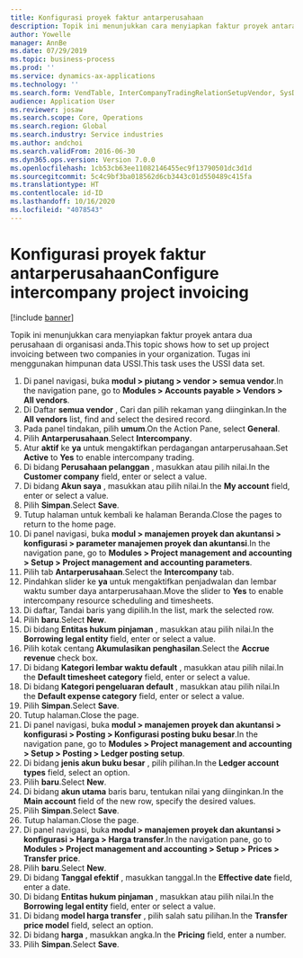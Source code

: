 ```yaml
---
title: Konfigurasi proyek faktur antarperusahaan
description: Topik ini menunjukkan cara menyiapkan faktur proyek antara dua perusahaan di organisasi anda.
author: Yowelle
manager: AnnBe
ms.date: 07/29/2019
ms.topic: business-process
ms.prod: ''
ms.service: dynamics-ax-applications
ms.technology: ''
ms.search.form: VendTable, InterCompanyTradingRelationSetupVendor, SysDataAreaSelectLookup, ProjParameters, ProjPosting, ProjTransferPrice
audience: Application User
ms.reviewer: josaw
ms.search.scope: Core, Operations
ms.search.region: Global
ms.search.industry: Service industries
ms.author: andchoi
ms.search.validFrom: 2016-06-30
ms.dyn365.ops.version: Version 7.0.0
ms.openlocfilehash: 1cb53cb63ee11082146455ec9f13790501dc3d1d
ms.sourcegitcommit: 5c4c9bf3ba018562d6cb3443c01d550489c415fa
ms.translationtype: HT
ms.contentlocale: id-ID
ms.lasthandoff: 10/16/2020
ms.locfileid: "4078543"
---
```

# <a name="configure-intercompany-project-invoicing"></a><span data-ttu-id="9a312-103">Konfigurasi proyek faktur antarperusahaan</span><span class="sxs-lookup"><span data-stu-id="9a312-103">Configure intercompany project invoicing</span></span>

[!include [banner](../../includes/banner.md)]

<span data-ttu-id="9a312-104">Topik ini menunjukkan cara menyiapkan faktur proyek antara dua perusahaan di organisasi anda.</span><span class="sxs-lookup"><span data-stu-id="9a312-104">This topic shows how to set up project invoicing between two companies in your organization.</span></span> <span data-ttu-id="9a312-105">Tugas ini menggunakan himpunan data USSI.</span><span class="sxs-lookup"><span data-stu-id="9a312-105">This task uses the USSI data set.</span></span>

1. <span data-ttu-id="9a312-106">Di panel navigasi, buka **modul > piutang > vendor > semua vendor**.</span><span class="sxs-lookup"><span data-stu-id="9a312-106">In the navigation pane, go to **Modules > Accounts payable > Vendors > All vendors**.</span></span>
2. <span data-ttu-id="9a312-107">Di Daftar **semua vendor** , Cari dan pilih rekaman yang diinginkan.</span><span class="sxs-lookup"><span data-stu-id="9a312-107">In the **All vendors** list, find and select the desired record.</span></span>
3. <span data-ttu-id="9a312-108">Pada panel tindakan, pilih **umum**.</span><span class="sxs-lookup"><span data-stu-id="9a312-108">On the Action Pane, select **General**.</span></span>
4. <span data-ttu-id="9a312-109">Pilih **Antarperusahaan**.</span><span class="sxs-lookup"><span data-stu-id="9a312-109">Select **Intercompany**.</span></span>
5. <span data-ttu-id="9a312-110">Atur **aktif** ke **ya** untuk mengaktifkan perdagangan antarperusahaan.</span><span class="sxs-lookup"><span data-stu-id="9a312-110">Set **Active** to **Yes** to enable intercompany trading.</span></span>
6. <span data-ttu-id="9a312-111">Di bidang **Perusahaan pelanggan** , masukkan atau pilih nilai.</span><span class="sxs-lookup"><span data-stu-id="9a312-111">In the **Customer company** field, enter or select a value.</span></span>
7. <span data-ttu-id="9a312-112">Di bidang **Akun saya** , masukkan atau pilih nilai.</span><span class="sxs-lookup"><span data-stu-id="9a312-112">In the **My account** field, enter or select a value.</span></span>
8. <span data-ttu-id="9a312-113">Pilih **Simpan**.</span><span class="sxs-lookup"><span data-stu-id="9a312-113">Select **Save**.</span></span>
9. <span data-ttu-id="9a312-114">Tutup halaman untuk kembali ke halaman Beranda.</span><span class="sxs-lookup"><span data-stu-id="9a312-114">Close the pages to return to the home page.</span></span>
10. <span data-ttu-id="9a312-115">Di panel navigasi, buka **modul > manajemen proyek dan akuntansi > konfigurasi > parameter manajemen proyek dan akuntansi**.</span><span class="sxs-lookup"><span data-stu-id="9a312-115">In the navigation pane, go to **Modules > Project management and accounting > Setup > Project management and accounting parameters**.</span></span>
11. <span data-ttu-id="9a312-116">Pilih tab **Antarperusahaan**.</span><span class="sxs-lookup"><span data-stu-id="9a312-116">Select the **Intercompany** tab.</span></span>
12. <span data-ttu-id="9a312-117">Pindahkan slider ke **ya** untuk mengaktifkan penjadwalan dan lembar waktu sumber daya antarperusahaan.</span><span class="sxs-lookup"><span data-stu-id="9a312-117">Move the slider to **Yes** to enable intercompany resource scheduling and timesheets.</span></span>
13. <span data-ttu-id="9a312-118">Di daftar, Tandai baris yang dipilih.</span><span class="sxs-lookup"><span data-stu-id="9a312-118">In the list, mark the selected row.</span></span>
14. <span data-ttu-id="9a312-119">Pilih **baru**.</span><span class="sxs-lookup"><span data-stu-id="9a312-119">Select **New**.</span></span>
15. <span data-ttu-id="9a312-120">Di bidang **Entitas hukum pinjaman** , masukkan atau pilih nilai.</span><span class="sxs-lookup"><span data-stu-id="9a312-120">In the **Borrowing legal entity** field, enter or select a value.</span></span>
16. <span data-ttu-id="9a312-121">Pilih kotak centang **Akumulasikan penghasilan**.</span><span class="sxs-lookup"><span data-stu-id="9a312-121">Select the **Accrue revenue** check box.</span></span>
17. <span data-ttu-id="9a312-122">Di bidang **Kategori lembar waktu default** , masukkan atau pilih nilai.</span><span class="sxs-lookup"><span data-stu-id="9a312-122">In the **Default timesheet category** field, enter or select a value.</span></span>
18. <span data-ttu-id="9a312-123">Di bidang **Kategori pengeluaran default** , masukkan atau pilih nilai.</span><span class="sxs-lookup"><span data-stu-id="9a312-123">In the **Default expense category** field, enter or select a value.</span></span>
19. <span data-ttu-id="9a312-124">Pilih **Simpan**.</span><span class="sxs-lookup"><span data-stu-id="9a312-124">Select **Save**.</span></span>
20. <span data-ttu-id="9a312-125">Tutup halaman.</span><span class="sxs-lookup"><span data-stu-id="9a312-125">Close the page.</span></span>
21. <span data-ttu-id="9a312-126">Di panel navigasi, buka **modul > manajemen proyek dan akuntansi > konfigurasi > Posting > Konfigurasi posting buku besar**.</span><span class="sxs-lookup"><span data-stu-id="9a312-126">In the navigation pane, go to **Modules > Project management and accounting > Setup > Posting > Ledger posting setup**.</span></span>
22. <span data-ttu-id="9a312-127">Di bidang **jenis akun buku besar** , pilih pilihan.</span><span class="sxs-lookup"><span data-stu-id="9a312-127">In the **Ledger account types** field, select an option.</span></span>
23. <span data-ttu-id="9a312-128">Pilih **baru**.</span><span class="sxs-lookup"><span data-stu-id="9a312-128">Select **New**.</span></span>
24. <span data-ttu-id="9a312-129">Di bidang **akun utama** baris baru, tentukan nilai yang diinginkan.</span><span class="sxs-lookup"><span data-stu-id="9a312-129">In the **Main account** field of the new row, specify the desired values.</span></span>
25. <span data-ttu-id="9a312-130">Pilih **Simpan**.</span><span class="sxs-lookup"><span data-stu-id="9a312-130">Select **Save**.</span></span>
26. <span data-ttu-id="9a312-131">Tutup halaman.</span><span class="sxs-lookup"><span data-stu-id="9a312-131">Close the page.</span></span>
27. <span data-ttu-id="9a312-132">Di panel navigasi, buka **modul > manajemen proyek dan akuntansi > konfigurasi > Harga > Harga transfer**.</span><span class="sxs-lookup"><span data-stu-id="9a312-132">In the navigation pane, go to **Modules > Project management and accounting > Setup > Prices > Transfer price**.</span></span>
28. <span data-ttu-id="9a312-133">Pilih **baru**.</span><span class="sxs-lookup"><span data-stu-id="9a312-133">Select **New**.</span></span>
29. <span data-ttu-id="9a312-134">Di bidang **Tanggal efektif** , masukkan tanggal.</span><span class="sxs-lookup"><span data-stu-id="9a312-134">In the **Effective date** field, enter a date.</span></span>
30. <span data-ttu-id="9a312-135">Di bidang **Entitas hukum pinjaman** , masukkan atau pilih nilai.</span><span class="sxs-lookup"><span data-stu-id="9a312-135">In the **Borrowing legal entity** field, enter or select a value.</span></span>
31. <span data-ttu-id="9a312-136">Di bidang **model harga transfer** , pilih salah satu pilihan.</span><span class="sxs-lookup"><span data-stu-id="9a312-136">In the **Transfer price model** field, select an option.</span></span>
32. <span data-ttu-id="9a312-137">Di bidang **harga** , masukkan angka.</span><span class="sxs-lookup"><span data-stu-id="9a312-137">In the **Pricing** field, enter a number.</span></span>
33. <span data-ttu-id="9a312-138">Pilih **Simpan**.</span><span class="sxs-lookup"><span data-stu-id="9a312-138">Select **Save**.</span></span>

